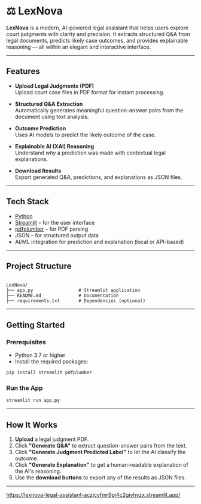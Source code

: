 # ⚖️ LexNova

**LexNova** is a modern, AI-powered legal assistant that helps users explore court judgments with clarity and precision. It extracts structured Q&A from legal documents, predicts likely case outcomes, and provides explainable reasoning — all within an elegant and interactive interface.

---

##  Features

-  **Upload Legal Judgments (PDF)**  
  Upload court case files in PDF format for instant processing.

-  **Structured Q&A Extraction**  
  Automatically generates meaningful question-answer pairs from the document using text analysis.

-  **Outcome Prediction**  
  Uses AI models to predict the likely outcome of the case.

-  **Explainable AI (XAI) Reasoning**  
  Understand *why* a prediction was made with contextual legal explanations.

-  **Download Results**  
  Export generated Q&A, predictions, and explanations as JSON files.

---

##  Tech Stack

- [Python](https://www.python.org/)
- [Streamlit](https://streamlit.io/) – for the user interface
- [pdfplumber](https://github.com/jsvine/pdfplumber) – for PDF parsing
- JSON – for structured output data
- AI/ML integration for prediction and explanation (local or API-based)

---

##  Project Structure

```

LexNova/
├── app.py                 # Streamlit application
├── README.md              # Documentation
├── requirements.txt       # Dependencies (optional)

````

---

##  Getting Started

###  Prerequisites

- Python 3.7 or higher
- Install the required packages:

```bash
pip install streamlit pdfplumber
````

###  Run the App

```bash
streamlit run app.py
```

---

##  How It Works

1. **Upload** a legal judgment PDF.
2. Click **"Generate Q\&A"** to extract question-answer pairs from the text.
3. Click **"Generate Judgment Predicted Label"** to let the AI classify the outcome.
4. Click **"Generate Explanation"** to get a human-readable explanation of the AI's reasoning.
5. Use the **download buttons** to export any of the results as JSON files.

---
https://lexnova-legal-assistant-aczjcyfmr9pj4c2givhyzx.streamlit.app/

